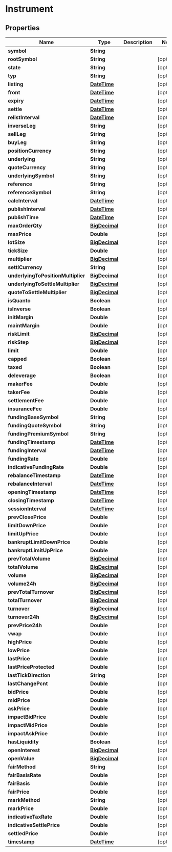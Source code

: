 
# Instrument

## Properties
Name | Type | Description | Notes
------------ | ------------- | ------------- | -------------
**symbol** | **String** |  | 
**rootSymbol** | **String** |  |  [optional]
**state** | **String** |  |  [optional]
**typ** | **String** |  |  [optional]
**listing** | [**DateTime**](DateTime.md) |  |  [optional]
**front** | [**DateTime**](DateTime.md) |  |  [optional]
**expiry** | [**DateTime**](DateTime.md) |  |  [optional]
**settle** | [**DateTime**](DateTime.md) |  |  [optional]
**relistInterval** | [**DateTime**](DateTime.md) |  |  [optional]
**inverseLeg** | **String** |  |  [optional]
**sellLeg** | **String** |  |  [optional]
**buyLeg** | **String** |  |  [optional]
**positionCurrency** | **String** |  |  [optional]
**underlying** | **String** |  |  [optional]
**quoteCurrency** | **String** |  |  [optional]
**underlyingSymbol** | **String** |  |  [optional]
**reference** | **String** |  |  [optional]
**referenceSymbol** | **String** |  |  [optional]
**calcInterval** | [**DateTime**](DateTime.md) |  |  [optional]
**publishInterval** | [**DateTime**](DateTime.md) |  |  [optional]
**publishTime** | [**DateTime**](DateTime.md) |  |  [optional]
**maxOrderQty** | [**BigDecimal**](BigDecimal.md) |  |  [optional]
**maxPrice** | **Double** |  |  [optional]
**lotSize** | [**BigDecimal**](BigDecimal.md) |  |  [optional]
**tickSize** | **Double** |  |  [optional]
**multiplier** | [**BigDecimal**](BigDecimal.md) |  |  [optional]
**settlCurrency** | **String** |  |  [optional]
**underlyingToPositionMultiplier** | [**BigDecimal**](BigDecimal.md) |  |  [optional]
**underlyingToSettleMultiplier** | [**BigDecimal**](BigDecimal.md) |  |  [optional]
**quoteToSettleMultiplier** | [**BigDecimal**](BigDecimal.md) |  |  [optional]
**isQuanto** | **Boolean** |  |  [optional]
**isInverse** | **Boolean** |  |  [optional]
**initMargin** | **Double** |  |  [optional]
**maintMargin** | **Double** |  |  [optional]
**riskLimit** | [**BigDecimal**](BigDecimal.md) |  |  [optional]
**riskStep** | [**BigDecimal**](BigDecimal.md) |  |  [optional]
**limit** | **Double** |  |  [optional]
**capped** | **Boolean** |  |  [optional]
**taxed** | **Boolean** |  |  [optional]
**deleverage** | **Boolean** |  |  [optional]
**makerFee** | **Double** |  |  [optional]
**takerFee** | **Double** |  |  [optional]
**settlementFee** | **Double** |  |  [optional]
**insuranceFee** | **Double** |  |  [optional]
**fundingBaseSymbol** | **String** |  |  [optional]
**fundingQuoteSymbol** | **String** |  |  [optional]
**fundingPremiumSymbol** | **String** |  |  [optional]
**fundingTimestamp** | [**DateTime**](DateTime.md) |  |  [optional]
**fundingInterval** | [**DateTime**](DateTime.md) |  |  [optional]
**fundingRate** | **Double** |  |  [optional]
**indicativeFundingRate** | **Double** |  |  [optional]
**rebalanceTimestamp** | [**DateTime**](DateTime.md) |  |  [optional]
**rebalanceInterval** | [**DateTime**](DateTime.md) |  |  [optional]
**openingTimestamp** | [**DateTime**](DateTime.md) |  |  [optional]
**closingTimestamp** | [**DateTime**](DateTime.md) |  |  [optional]
**sessionInterval** | [**DateTime**](DateTime.md) |  |  [optional]
**prevClosePrice** | **Double** |  |  [optional]
**limitDownPrice** | **Double** |  |  [optional]
**limitUpPrice** | **Double** |  |  [optional]
**bankruptLimitDownPrice** | **Double** |  |  [optional]
**bankruptLimitUpPrice** | **Double** |  |  [optional]
**prevTotalVolume** | [**BigDecimal**](BigDecimal.md) |  |  [optional]
**totalVolume** | [**BigDecimal**](BigDecimal.md) |  |  [optional]
**volume** | [**BigDecimal**](BigDecimal.md) |  |  [optional]
**volume24h** | [**BigDecimal**](BigDecimal.md) |  |  [optional]
**prevTotalTurnover** | [**BigDecimal**](BigDecimal.md) |  |  [optional]
**totalTurnover** | [**BigDecimal**](BigDecimal.md) |  |  [optional]
**turnover** | [**BigDecimal**](BigDecimal.md) |  |  [optional]
**turnover24h** | [**BigDecimal**](BigDecimal.md) |  |  [optional]
**prevPrice24h** | **Double** |  |  [optional]
**vwap** | **Double** |  |  [optional]
**highPrice** | **Double** |  |  [optional]
**lowPrice** | **Double** |  |  [optional]
**lastPrice** | **Double** |  |  [optional]
**lastPriceProtected** | **Double** |  |  [optional]
**lastTickDirection** | **String** |  |  [optional]
**lastChangePcnt** | **Double** |  |  [optional]
**bidPrice** | **Double** |  |  [optional]
**midPrice** | **Double** |  |  [optional]
**askPrice** | **Double** |  |  [optional]
**impactBidPrice** | **Double** |  |  [optional]
**impactMidPrice** | **Double** |  |  [optional]
**impactAskPrice** | **Double** |  |  [optional]
**hasLiquidity** | **Boolean** |  |  [optional]
**openInterest** | [**BigDecimal**](BigDecimal.md) |  |  [optional]
**openValue** | [**BigDecimal**](BigDecimal.md) |  |  [optional]
**fairMethod** | **String** |  |  [optional]
**fairBasisRate** | **Double** |  |  [optional]
**fairBasis** | **Double** |  |  [optional]
**fairPrice** | **Double** |  |  [optional]
**markMethod** | **String** |  |  [optional]
**markPrice** | **Double** |  |  [optional]
**indicativeTaxRate** | **Double** |  |  [optional]
**indicativeSettlePrice** | **Double** |  |  [optional]
**settledPrice** | **Double** |  |  [optional]
**timestamp** | [**DateTime**](DateTime.md) |  |  [optional]



